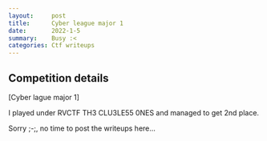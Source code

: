 ```yaml
---
layout:     post
title:      Cyber league major 1
date:       2022-1-5
summary:    Busy :<
categories: Ctf writeups
---
```

## Competition details
[Cyber lague major 1]

I played under RVCTF TH3 CLU3LE55 0NES and managed to get 2nd place.

Sorry ;-;, no time to post the writeups here...